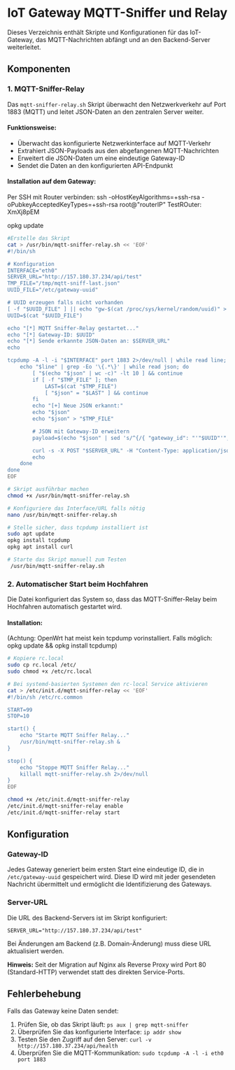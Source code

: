 # IoT Gateway MQTT-Sniffer und Relay

Dieses Verzeichnis enthält Skripte und Konfigurationen für das IoT-Gateway, das MQTT-Nachrichten abfängt und an den Backend-Server weiterleitet.

## Komponenten

### 1. MQTT-Sniffer-Relay

Das `mqtt-sniffer-relay.sh` Skript überwacht den Netzwerkverkehr auf Port 1883 (MQTT) und leitet JSON-Daten an den zentralen Server weiter.

#### Funktionsweise:
- Überwacht das konfigurierte Netzwerkinterface auf MQTT-Verkehr
- Extrahiert JSON-Payloads aus den abgefangenen MQTT-Nachrichten
- Erweitert die JSON-Daten um eine eindeutige Gateway-ID
- Sendet die Daten an den konfigurierten API-Endpunkt

#### Installation auf dem Gateway:
Per SSH mit Router verbinden: 
ssh -oHostKeyAlgorithms=+ssh-rsa -oPubkeyAcceptedKeyTypes=+ssh-rsa root@"routerIP"
TestROuter: XmXj8pEM

opkg update

```bash
#Erstelle das Skript
cat > /usr/bin/mqtt-sniffer-relay.sh << 'EOF'
#!/bin/sh

# Konfiguration
INTERFACE="eth0"
SERVER_URL="http://157.180.37.234/api/test"
TMP_FILE="/tmp/mqtt-sniff-last.json"
UUID_FILE="/etc/gateway-uuid"

# UUID erzeugen falls nicht vorhanden
[ -f "$UUID_FILE" ] || echo "gw-$(cat /proc/sys/kernel/random/uuid)" > "$UUID_FILE"
UUID=$(cat "$UUID_FILE")

echo "[*] MQTT Sniffer-Relay gestartet..."
echo "[*] Gateway-ID: $UUID"
echo "[*] Sende erkannte JSON-Daten an: $SERVER_URL"
echo

tcpdump -A -l -i "$INTERFACE" port 1883 2>/dev/null | while read line; do
    echo "$line" | grep -Eo '\{.*\}' | while read json; do
        [ "$(echo "$json" | wc -c)" -lt 10 ] && continue
        if [ -f "$TMP_FILE" ]; then
            LAST=$(cat "$TMP_FILE")
            [ "$json" = "$LAST" ] && continue
        fi
        echo "[+] Neue JSON erkannt:"
        echo "$json"
        echo "$json" > "$TMP_FILE"

        # JSON mit Gateway-ID erweitern
        payload=$(echo "$json" | sed 's/^{/{ "gateway_id": "'"$UUID"'", /')

        curl -s -X POST "$SERVER_URL" -H "Content-Type: application/json" -d "$payload"
        echo
    done
done
EOF

# Skript ausführbar machen
chmod +x /usr/bin/mqtt-sniffer-relay.sh

# Konfiguriere das Interface/URL falls nötig
nano /usr/bin/mqtt-sniffer-relay.sh

# Stelle sicher, dass tcpdump installiert ist
sudo apt update
opkg install tcpdump
opkg apt install curl

# Starte das Skript manuell zum Testen
 /usr/bin/mqtt-sniffer-relay.sh
```

### 2. Automatischer Start beim Hochfahren

Die Datei  konfiguriert das System so, dass das MQTT-Sniffer-Relay beim Hochfahren automatisch gestartet wird.

#### Installation:

(Achtung: OpenWrt hat meist kein tcpdump vorinstalliert. Falls möglich: opkg update && opkg install tcpdump)

```bash
# Kopiere rc.local
sudo cp rc.local /etc/
sudo chmod +x /etc/rc.local

# Bei systemd-basierten Systemen den rc-local Service aktivieren
cat > /etc/init.d/mqtt-sniffer-relay << 'EOF'
#!/bin/sh /etc/rc.common

START=99
STOP=10

start() {
    echo "Starte MQTT Sniffer Relay..."
    /usr/bin/mqtt-sniffer-relay.sh &
}

stop() {
    echo "Stoppe MQTT Sniffer Relay..."
    killall mqtt-sniffer-relay.sh 2>/dev/null
}
EOF

chmod +x /etc/init.d/mqtt-sniffer-relay
/etc/init.d/mqtt-sniffer-relay enable
/etc/init.d/mqtt-sniffer-relay start
```

## Konfiguration

### Gateway-ID

Jedes Gateway generiert beim ersten Start eine eindeutige ID, die in `/etc/gateway-uuid` gespeichert wird. Diese ID wird mit jeder gesendeten Nachricht übermittelt und ermöglicht die Identifizierung des Gateways.

### Server-URL

Die URL des Backend-Servers ist im Skript konfiguriert:
```
SERVER_URL="http://157.180.37.234/api/test"
```

Bei Änderungen am Backend (z.B. Domain-Änderung) muss diese URL aktualisiert werden.

**Hinweis:** Seit der Migration auf Nginx als Reverse Proxy wird Port 80 (Standard-HTTP) verwendet statt des direkten Service-Ports.

## Fehlerbehebung

Falls das Gateway keine Daten sendet:

1. Prüfen Sie, ob das Skript läuft: `ps aux | grep mqtt-sniffer`
2. Überprüfen Sie das konfigurierte Interface: `ip addr show`
3. Testen Sie den Zugriff auf den Server: `curl -v http://157.180.37.234/api/health`
4. Überprüfen Sie die MQTT-Kommunikation: `sudo tcpdump -A -l -i eth0 port 1883`
